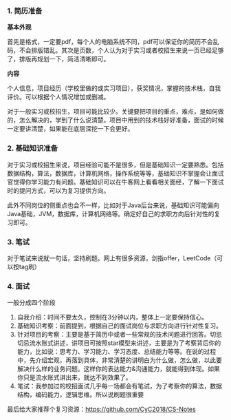   

### 1. 简历准备

**基本外观**

首先是格式，一定要pdf，每个人的电脑系统不同，pdf可以保证你的简历不会乱码，不会排版错乱。其次是页数，个人认为对于实习或者校招生来说一页已经足够了，排版再规划一下，简洁清晰即可。

**内容**

个人信息，项目经历（学校里做的或实习项目），获奖情况，掌握的技术栈，自我评价。可以根据个人情况增加或删减。

对于一般实习或校招生，项目可能比较少。关键要把项目的重点，难点，是如何做的，怎么解决的，学到了什么说清楚。项目中用到的技术栈好好准备，面试的时候一定要讲清楚，如果能在底层深挖一下会更好。

### 2. 基础知识准备

对于实习或校招生来说，项目经验可能不是很多，但是基础知识一定要熟悉。包括数据结构，算法，数据库，计算机网络，操作系统等等，基础知识不掌握会让面试官觉得你学习能力有问题。基础知识可以在牛客网上看看相关面经，了解一下面试时的提问方式，可以为复习提供方向。

此外不同岗位的侧重点也会不一样，比如对于Java后台来说，基础知识可能偏向Java基础，JVM，数据库，计算机网络等。确定好自己的求职方向后针对性的复习即可。

### 3. 笔试

对于笔试来说就一句话，坚持刷题。网上有很多资源，剑指offer，LeetCode（可以按tag刷）

### 4. 面试

一般分成四个阶段

1. 自我介绍：时间不要太久，控制在3分钟以内，整体上一定要保持信心。
2. 基础知识考察：前面提到，根据自己的面试岗位与求职方向进行针对性复习。
3. 针对项目的考察：主要是基于简历中或者一些常规的技术问题进行回答。切忌切忌流水账式讲述，讲项目可按照star模型来讲述，主要是为了考察背后你的能力，比如说：思考力、学习能力、学习态度、总结能力等等。在说的过程中，先介绍宏观，再落到具体，非常清楚的讲明白为什么做，怎么做，以此要解决什么样的业务问题。这样你的表达能力&沟通能力，就能得到体现。如果你只是流水账式讲出来，就达不到效果了。
4. 笔试：我参加过的校招面试几乎每一场都会有笔试，为了考察你的算法，数据结构，编码能力，逻辑思维。所以说刷题很重要

最后给大家推荐个复习资源：https://github.com/CyC2018/CS-Notes



